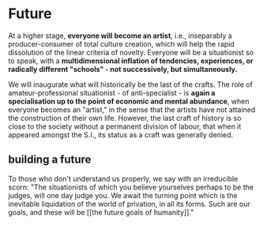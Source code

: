 # Future


At a higher stage, **everyone will become an artist**, i.e., inseparably a producer-consumer of total culture creation, which will help the rapid dissolution of the linear criteria of novelty. Everyone will be a situationist so to speak, with a **multidimensional inflation of tendencies, experiences, or radically different "schools" - not successively, but simultaneously.**

We will inaugurate what will historically be the last of the crafts. The role of amateur-professional situationist - of anti-specialist - is **again a specialisation up to the point of economic and mental abundance**, when everyone becomes an "artist," in the sense that the artists have not attained the construction of their own life. However, the last craft of history is so close to the society without a permanent division of labour, that when it appeared amongst the S.I., its status as a craft was generally denied.

## building a future

To those who don't understand us properly, we say with an irreducible scorn: "The situationists of which you believe yourselves perhaps to be the judges, will one day judge you. We await the turning point which is the inevitable liquidation of the world of privation, in all its forms. Such are our goals, and these will be [[the future goals of humanity]]." 